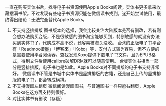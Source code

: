 一直在购买实体书后，找寻电子书资源使用Apple Books阅读，实体书更多拿来收藏摆满书架。不过发现有些电子书资源只能在微信读书找到，遂开始尝试使用，最终得出结论：无法完全替代Apple Books。

1. 不支持竖排排版
图书版本的选择，我会比较关注大陆版本是否有删改，若有则会想办法购买台版，不是很敏感的图书淘宝能够买到，特别敏感的就没有办法买到实体书了，代购成本高不说，还容易被海关没收。
台湾的正版电子书平台有「Readmoo讀墨」「博客來」「Kobo」等，支付方式较为容易，但不方便的是需要使用平台阅读器。查找发现Kobo提供下载电子书文件，且为EPUB格式，得到文件后使用calibre破解DRM就可以随意使用。
台版实体书相当一部分是竖排排版，电子书也是如此。Apple Books对不同排版的电子书支持非常好。
微信读书不管是书城中实体书是竖排排版的古籍，还是自己上传的竖排排版的电子书，都会转成横排。
3. 不支持漫画左翻页
微信阅读漫画图书，与普通图书一样只能右翻页，Apple Books在这方面支持则很好。
5. 对比实体书有删改（存疑）